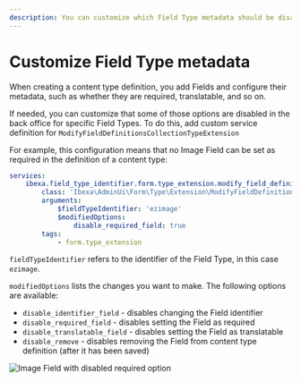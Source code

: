 ```yaml
---
description: You can customize which Field Type metadata should be disabled in the back office.
---
```


# Customize Field Type metadata

When creating a content type definition, you add Fields and configure their metadata,
such as whether they are required, translatable, and so on.

If needed, you can customize that some of those options are disabled in the back office for specific Field Types.
To do this, add custom service definition for `ModifyFieldDefinitionsCollectionTypeExtension` 

For example, this configuration means that no Image Field can be set as required in the definition of a content type:

``` yaml
services:
    ibexa.field_type_identifier.form.type_extension.modify_field_definitions_for_field_type_identifier_field_type:
        class: 'Ibexa\AdminUi\Form\Type\Extension\ModifyFieldDefinitionsCollectionTypeExtension'
        arguments:
            $fieldTypeIdentifier: 'ezimage'
            $modifiedOptions:
                disable_required_field: true
        tags:
            - form.type_extension
```

`fieldTypeIdentifier` refers to the identifier of the Field Type, in this case `ezimage`.

`modifiedOptions` lists the changes you want to make. The following options are available:

- `disable_identifier_field` - disables changing the Field identifier
- `disable_required_field` - disables setting the Field as required
- `disable_translatable_field` - disables setting the Field as translatable
- `disable_remove` - disables removing the Field from content type definition (after it has been saved)

![Image Field with disabled required option](disable-required-field.png)
